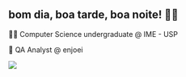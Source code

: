 ## bom dia, boa tarde, boa noite! 👨‍💻

👨‍🎓 Computer Science undergraduate @ IME - USP

🏢 QA Analyst @ enjoei

![](https://github-readme-stats.vercel.app/api?username=dsnunes07&hide=stars)

